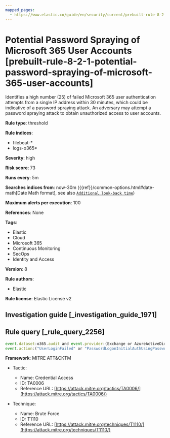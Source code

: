 ```yaml
---
mapped_pages:
  - https://www.elastic.co/guide/en/security/current/prebuilt-rule-8-2-1-potential-password-spraying-of-microsoft-365-user-accounts.html
---
```


# Potential Password Spraying of Microsoft 365 User Accounts [prebuilt-rule-8-2-1-potential-password-spraying-of-microsoft-365-user-accounts]

Identifies a high number (25) of failed Microsoft 365 user authentication attempts from a single IP address within 30 minutes, which could be indicative of a password spraying attack. An adversary may attempt a password spraying attack to obtain unauthorized access to user accounts.

**Rule type**: threshold

**Rule indices**:

* filebeat-*
* logs-o365*

**Severity**: high

**Risk score**: 73

**Runs every**: 5m

**Searches indices from**: now-30m ({{ref}}/common-options.html#date-math[Date Math format], see also [`Additional look-back time`](docs-content://solutions/security/detect-and-alert/create-detection-rule.md#rule-schedule))

**Maximum alerts per execution**: 100

**References**: None

**Tags**:

* Elastic
* Cloud
* Microsoft 365
* Continuous Monitoring
* SecOps
* Identity and Access

**Version**: 8

**Rule authors**:

* Elastic

**Rule license**: Elastic License v2

## Investigation guide [_investigation_guide_1971]



## Rule query [_rule_query_2256]

```js
event.dataset:o365.audit and event.provider:(Exchange or AzureActiveDirectory) and event.category:authentication and
event.action:("UserLoginFailed" or "PasswordLogonInitialAuthUsingPassword")
```

**Framework**: MITRE ATT&CKTM

* Tactic:

    * Name: Credential Access
    * ID: TA0006
    * Reference URL: [https://attack.mitre.org/tactics/TA0006/](https://attack.mitre.org/tactics/TA0006/)

* Technique:

    * Name: Brute Force
    * ID: T1110
    * Reference URL: [https://attack.mitre.org/techniques/T1110/](https://attack.mitre.org/techniques/T1110/)



